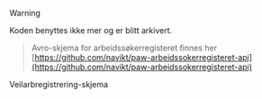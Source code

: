 > [!WARNING]
> Koden benyttes ikke mer og er blitt arkivert.

> Avro-skjema for arbeidssøkerregisteret finnes her [https://github.com/navikt/paw-arbeidssokerregisteret-api](https://github.com/navikt/paw-arbeidssokerregisteret-api)

Veilarbregistrering-skjema
